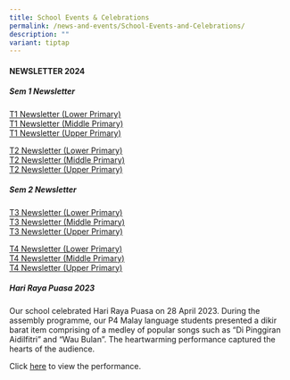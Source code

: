 ```yaml
---
title: School Events & Celebrations
permalink: /news-and-events/School-Events-and-Celebrations/
description: ""
variant: tiptap
---
```

<h4>NEWSLETTER 2024</h4>
<h5>Sem 1 Newsletter</h5>
<p><a href="/files/T1_Newsletter__LP_.pdf" rel="noopener noreferrer nofollow" target="_blank">T1 Newsletter (Lower Primary)</a>
<br><a href="/files/T1_Newsletter__MP_.pdf" rel="noopener noreferrer nofollow" target="_blank">T1 Newsletter (Middle Primary)</a>
<br><a href="/files/T1_Newsletter__UP_.pdf" rel="noopener noreferrer nofollow" target="_blank">T1 Newsletter (Upper Primary)</a>
<br>
</p>
<p><a href="/files/T2_Newsletter_LP.pdf" rel="noopener noreferrer nofollow" target="_blank">T2 Newsletter (Lower Primary) </a>
<br><a href="/files/T2_Newsletter_MP.pdf" rel="noopener noreferrer nofollow" target="_blank">T2 Newsletter (Middle Primary)</a>
<br><a href="/files/T2_Newsletter_UP.pdf" rel="noopener noreferrer nofollow" target="_blank">T2 Newsletter (Upper Primary)</a>
</p>
<h5>Sem 2 Newsletter</h5>
<p><a href="/files/LP_Term_3_Newsletter.pdf" rel="noopener nofollow" target="_blank">T3 Newsletter (Lower Primary)</a>
<br><a href="/files/MP_Term_3_Newsletter.pdf" rel="noopener nofollow" target="_blank">T3 Newsletter (Middle Primary)</a>
<br><a href="/files/UP_Term_3_Newsletter.pdf" rel="noopener nofollow" target="_blank">T3 Newsletter (Upper Primary)</a>
<br>
</p>
<p><a href="/files/T4_Newsletter_LP.pdf" rel="noopener nofollow" target="_blank">T4 Newsletter (Lower Primary)</a>
<br><a href="/files/T4_Newsletter_MP.pdf" rel="noopener nofollow" target="_blank">T4 Newsletter (Middle Primary)</a>
<br><a href="/files/T4_Newsletter_UP.pdf" rel="noopener nofollow" target="_blank">T4 Newsletter (Upper Primary)</a>
</p>
<h5>Hari Raya Puasa 2023</h5>
<p>Our school celebrated Hari Raya Puasa on 28 April 2023. During the assembly
programme, our P4 Malay language students presented a dikir barat item
comprising of a medley of popular songs such as “Di Pinggiran Aidilfitri”
and “Wau Bulan”. The heartwarming performance captured the hearts of the
audience.</p>
<p>Click <a href="https://youtu.be/9N8WiRKq1gM" rel="noopener noreferrer nofollow" target="_blank">here</a> to
view the performance.</p>